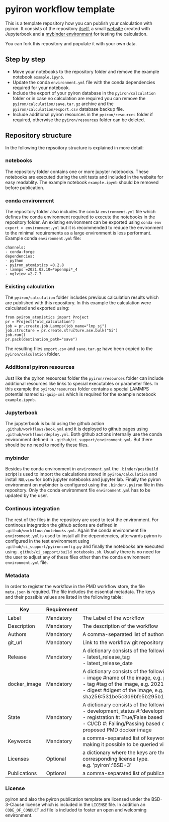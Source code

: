 # pyiron workflow template
This is a template repository how you can publish your calculation with pyiron. It consists of the repository [itself](https://github.com/materialdigital/pyiron-workflow-template), a small [website](http://materialdigital.github.io/pyiron-workflow-template/) created with Jupyterbook and a [mybinder environment](https://mybinder.org/v2/gh/materialdigital/pyiron-workflow-template/HEAD?filepath=notebooks%2Fexample.ipynb) for testing the calculation. 

You can fork this repository and populate it with your own data.

## Step by step
* Move your notebooks to the repository folder and remove the example notebook `example.ipynb`.
* Update the conda `environment.yml` file with the conda dependencies required for your notebook. 
* Include the export of your pyiron database in the `pyiron/calculation` folder or in case no calculation are required you can remove the `pyiron/calculation/save.tar.gz` archive and the `pyiron/calculation/export.csv` database backup file. 
* Include additional pyiron resources in the `pyiron/resources` folder if required, otherwise the `pyiron/resources` folder can be deleted.

## Repository structure
In the following the repsoitory structure is explained in more detail: 

### notebooks 
The repository folder contains one or more jupyter notebooks. These notebooks are executed during the unit tests and included in the website for easy readablity. The example notebook `example.ipynb` should be removed before publication. 

### conda environment
The repository folder also includes the conda `environment.yml` file which defines the conda environment required to execute the notebooks in the repository folder. An existing environment can be exported using `conda env export > environment.yml` but it is recommended to reduce the environment to the minimal requirements as a large environment is less performant. Example conda `environment.yml` file: 

```
channels:
- conda-forge
dependencies:
- python
- pyiron_atomistics =0.2.8
- lammps =2021.02.10=*openmpi*_4
- nglview =2.7.7
```

### Existing calculation
The `pyiron/calculation` folder includes previous calculation results which are published with this repository. In this example the calculation were calculated and exported using:

```
from pyiron_atomistics import Project
pr = Project("old_calculation")
job = pr.create.job.Lammps(job_name="lmp_si")
job.structure = pr.create.structure.ase.bulk("Si")
job.run()
pr.pack(destination_path="save")
```

The resulting files `export.csv` and `save.tar.gz` have been copied to the `pyiron/calculation` folder.

### Additional pyiron resources 
Just like the pyiron resources folder the `pyiron/resources` folder can include additional resources like links to special executables or parameter files. In this example the `pyiron/resources` folder contains a special LAMMPS potential named `Si-quip-xml` which is required for the example notebook `example.ipynb`. 

### Jupyterbook 
The jupyterbook is build using the github action `.github/workflows/book.yml` and it is deployed to github pages using `.github/workflows/deploy.yml`. Both github actions internally use the conda environment defined in `.github/ci_support/environment.yml`. But there should be no need to modify these files.

### mybinder
Besides the conda environment in `environment.yml` the `.binder/postBuild` script is used to import the calculations stored in `pyiron/calculation` and install `NGLview` for both jupyter notebooks and jupyter lab. Finally the pyiron environment on mybinder is configured using the `.binder/.pyiron` file in this repository. Only the conda environment file `environment.yml` has to be updated by the user.

### Continous integration 
The rest of the files in the repository are used to test the environment. For continous integration the github actions are defined in `.github/workflows/notebooks.yml`. Again the conda environment file `environment.yml` is used to install all the dependencies, afterwards pyiron is configured in the test environment using `.github/ci_support/pyironconfig.py` and finally the notebooks are executed using `.github/ci_support/build_notebooks.sh`. Usually there is no need for the user to adjust any of these files other than the conda environment `environment.yml` file.

### Metadata 
In order to register the workflow in the PMD workflow store, the file `meta.json` is required. The file includes the essential metadata. The keys and their possible values are listed in the following table:

| Key | Requirement | Description|
|-----|------------|------------|
| Label | Mandatory | The Label of the workflow |
| Description | Mandatory | The description of the workflow |
| Authors | Mandatory | A comma-separated list of authors |
| git_url | Mandatory | Link to the workflow git repository |
| Release | Mandatory | A dictionary consists of the following keys: <br> - latest_release_tag <br> - latest_release_date |
| docker_image | Mandatory | A dictionary consists of the following keys: <br>- image #name of the image, e.g. pyiron/continuum <br> - tag #tag of the image, e.g. 2021-03-24 <br> - digest #digest of the image, e.g., sha256:531be5c3d9bfe5b295b1587b164d93ef24939753949156a56b29947bd2cfd215|
| State | Mandatory | A dictionary consists of the following keys: <br> - development_status #:'development or production <br> - registration #: True/False based on the registration status in PMD workflow registry <br> - CI/CD #: Failing/Passing based on the status of the compatibility of the workflow with the proposed PMD docker image | 
| Keywords | Mandatory | a comma-separated list of keywords for the workflow (From a list of available keywords, making it possible to be queried via Ontology) |
| Licenses | Optional | a dictionary where the keys are the packages used in the workflow and the values are the corresponding license type. <br> e.g. 'pyiron':'BSD-3' |
| Publications | Optional | a comma-separated list of publications |  


### License
pyiron and also the pyiron publication template are licensed under the BSD-3-Clause license which is included in the `LICENSE` file. In addition an `CODE_OF_CONDUCT.md` file is included to foster an open and welcoming environment.
